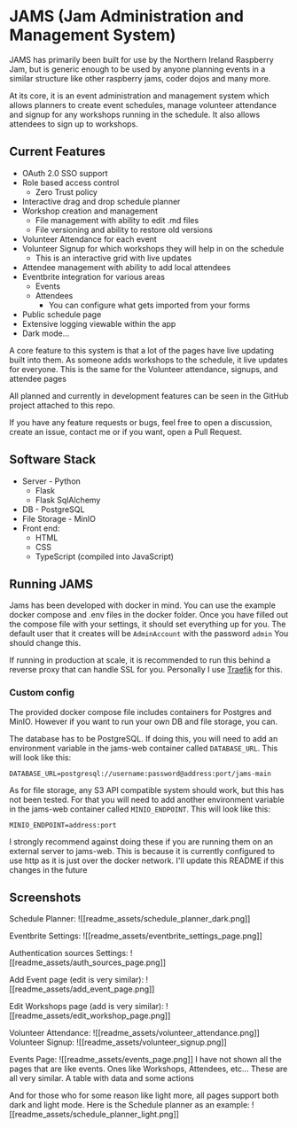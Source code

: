 
# JAMS (Jam Administration and Management System)

JAMS has primarily been built for use by the Northern Ireland Raspberry Jam, but is generic enough to be used by anyone planning events in a similar structure like other raspberry jams, coder dojos and many more.

At its core, it is an event administration and management system which allows planners to create event schedules, manage volunteer attendance and signup for any workshops running in the schedule. It also allows attendees to sign up to workshops.

## Current Features
- OAuth 2.0 SSO support
- Role based access control
	- Zero Trust policy
- Interactive drag and drop schedule planner
- Workshop creation and management
	- File management with ability to edit .md files
	- File versioning and ability to restore old versions
- Volunteer Attendance for each event
- Volunteer Signup for which workshops they will help in on the schedule
	- This is an interactive grid with live updates
- Attendee management with ability to add local attendees
- Eventbrite integration for various areas
	- Events
	- Attendees
		- You can configure what gets imported from your forms
- Public schedule page
- Extensive logging viewable within the app
- Dark mode...

A core feature to this system is that a lot of the pages have live updating built into them. As someone adds workshops to the schedule, it live updates for everyone. This is the same for the Volunteer attendance, signups, and attendee pages

All planned and currently in development features can be seen in the GitHub project attached to this repo.

If you have any feature requests or bugs, feel free to open a discussion, create an issue, contact me or if you want, open a Pull Request.

## Software Stack
- Server - Python
	- Flask
	- Flask SqlAlchemy
- DB - PostgreSQL
- File Storage - MinIO
- Front end:
	- HTML
	- CSS
	- TypeScript (compiled into JavaScript)

## Running JAMS
Jams has been developed with docker in mind. You can use the example docker compose and .env files in the docker folder. Once you have filled out the compose file with your settings, it should set everything up for you. The default user that it creates will be `AdminAccount` with the password `admin` You should change this.

If running in production at scale, it is recommended to run this behind a reverse proxy that can handle SSL for you. Personally I use [Traefik](https://doc.traefik.io/traefik/getting-started/install-traefik/) for this. 

### Custom config
The provided docker compose file includes containers for Postgres and MinIO. However if you want to run your own DB and file storage, you can. 

The database has to be PostgreSQL. If doing this, you will need to add an environment variable in the jams-web container called `DATABASE_URL`. This will look like this:
```env
DATABASE_URL=postgresql://username:password@address:port/jams-main
```

As for file storage, any S3 API compatible system should work, but this has not been tested. For that you will need to add another environment variable in the jams-web container called `MINIO_ENDPOINT`. This will look like this:
```env
MINIO_ENDPOINT=address:port
```

I strongly recommend against doing these if you are running them on an external server to jams-web. This is because it is currently configured to use http as it is just over the docker network. I'll update this README if this changes in the future

## Screenshots
Schedule Planner:
![[readme_assets/schedule_planner_dark.png]]

Eventbrite Settings:
![[readme_assets/eventbrite_settings_page.png]]

Authentication sources Settings:
![[readme_assets/auth_sources_page.png]]

Add Event page (edit is very similar):
![[readme_assets/add_event_page.png]]

Edit Workshops page (add is very similar):
![[readme_assets/edit_workshop_page.png]]

Volunteer Attendance:
![[readme_assets/volunteer_attendance.png]]
Volunteer Signup:
![[readme_assets/volunteer_signup.png]]

Events Page:
![[readme_assets/events_page.png]]
I have not shown all the pages that are like events. Ones like Workshops, Attendees, etc... These are all very similar. A table with data and some actions

And for those who for some reason like light more, all pages support both dark and light mode. Here is the Schedule planner as an example:
![[readme_assets/schedule_planner_light.png]]